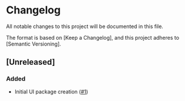 # Changelog

All notable changes to this project will be documented in this file.

The format is based on [Keep a Changelog],
and this project adheres to [Semantic Versioning].

## [Unreleased]

### Added

- Initial UI package creation ([#1](https://github.com/Phoenix-Protocol-Group/phoenix-frontend/pull/1]))